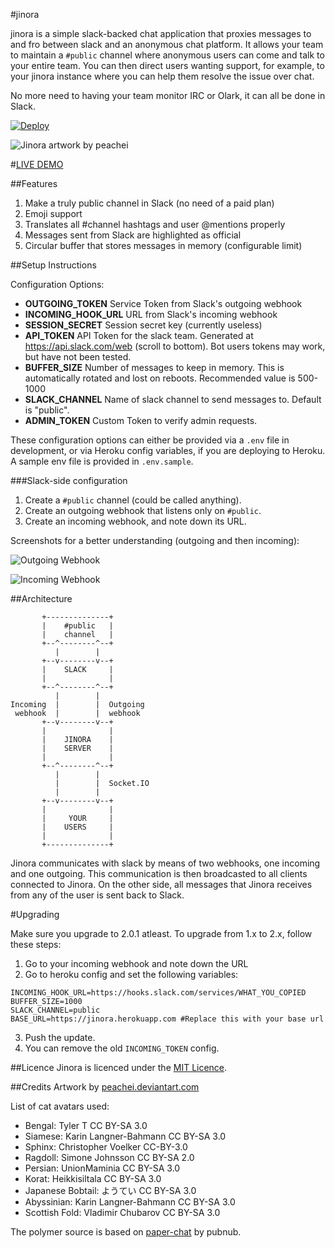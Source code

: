#jinora

jinora is a simple slack-backed chat application that proxies messages to and fro between slack and an anonymous chat platform. It allows your team to maintain a `#public` channel where anonymous users can come and talk to your entire team. You can then direct users wanting support, for example, to your jinora instance where you can help them resolve the issue over chat. 

No more need to having your team monitor IRC or Olark, it can all be done in Slack.

[![Deploy](https://www.herokucdn.com/deploy/button.png)](https://heroku.com/deploy?template=https://github.com/sdslabs/jinora)

![Jinora artwork by peachei](https://i.imgur.com/WNRjxyN.jpg)

#[LIVE DEMO](http://chat.sdslabs.co)

##Features

1. Make a truly public channel in Slack (no need of a paid plan)
2. Emoji support
3. Translates all #channel hashtags and user @mentions properly
4. Messages sent from Slack are highlighted as official
5. Circular buffer that stores messages in memory (configurable limit)

##Setup Instructions

Configuration Options:

- **OUTGOING_TOKEN** Service Token from Slack's outgoing webhook
- **INCOMING_HOOK_URL** URL from Slack's incoming webhook
- **SESSION_SECRET** Session secret key (currently useless)
- **API_TOKEN** API Token for the slack team. Generated at <https://api.slack.com/web> (scroll to bottom). Bot users tokens may work, but have not been tested.
- **BUFFER_SIZE** Number of messages to keep in memory. This is automatically rotated and lost on reboots. Recommended value is 500-1000
- **SLACK_CHANNEL** Name of slack channel to send messages to. Default is "public".
- **ADMIN_TOKEN** Custom Token to verify admin requests.

These configuration options can either be provided via a `.env` file in development, or via Heroku config variables, if you are deploying to Heroku. A sample env file is provided in `.env.sample`.

###Slack-side configuration
1. Create a `#public` channel (could be called anything).
2. Create an outgoing webhook that listens only on `#public`.
3. Create an incoming webhook, and note down its URL.

Screenshots for a better understanding (outgoing and then incoming):

![Outgoing Webhook](http://i.imgur.com/dja9jqa.png)

![Incoming Webhook](http://i.imgur.com/iCDEAok.png)

##Architecture

           +--------------+        
           |    #public   |        
           |    channel   |        
           +--^--------^--+        
              |        |           
           +--v--------v--+        
           |    SLACK     |        
           |              |        
           +--^--------^--+        
              |        |           
    Incoming  |        |  Outgoing 
     webhook  |        |  webhook  
           +--v--------v--+        
           |              |        
           |    JINORA    |        
           |    SERVER    |        
           |              |        
           +--^--------^--+        
              |        |           
              |        |  Socket.IO
              |        |           
           +--v--------v--+        
           |              |        
           |     YOUR     |        
           |    USERS     |        
           |              |        
           +--------------+        

Jinora communicates with slack by means of two webhooks, one incoming and one outgoing. This communication is then broadcasted to all clients connected to Jinora. On the other side, all messages that Jinora receives from any of the user is sent back to Slack.

#Upgrading

Make sure you upgrade to 2.0.1 atleast. To upgrade from 1.x to 2.x, follow these steps:

1. Go to your incoming webhook and note down the URL
2. Go to heroku config and set the following variables:  
```
INCOMING_HOOK_URL=https://hooks.slack.com/services/WHAT_YOU_COPIED
BUFFER_SIZE=1000
SLACK_CHANNEL=public
BASE_URL=https://jinora.herokuapp.com #Replace this with your base url
```
3. Push the update.
4. You can remove the old `INCOMING_TOKEN` config.

##Licence
Jinora is licenced under the [MIT Licence](http://nemo.mit-license.org/).

##Credits
Artwork by [peachei.deviantart.com](http://peachei.deviantart.com/art/Older-Jinora-317463839)

List of cat avatars used:

- Bengal: Tyler T CC BY-SA 3.0
- Siamese: Karin Langner-Bahmann CC BY-SA 3.0
- Sphinx: Christopher Voelker CC-BY-3.0
- Ragdoll: Simone Johnsson CC BY-SA 2.0
- Persian: UnionMaminia CC BY-SA 3.0
- Korat: Heikkisiltala CC BY-SA 3.0
- Japanese Bobtail: ようてい CC BY-SA 3.0
- Abyssinian: Karin Langner-Bahmann CC BY-SA 3.0
- Scottish Fold: Vladimir Chubarov CC BY-SA 3.0

The polymer source is based on [paper-chat](https://github.com/pubnub/paper-chat) by pubnub.
